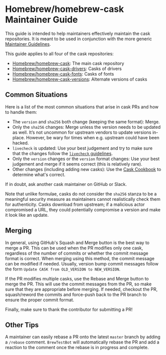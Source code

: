 # Homebrew/homebrew-cask Maintainer Guide

This guide is intended to help maintainers effectively maintain the cask repositories. It is meant to be used in conjunction with the more generic [Maintainer Guidelines](Maintainer-Guidelines.md).

This guide applies to all four of the cask repositories:

- [Homebrew/homebrew-cask](https://github.com/Homebrew/homebrew-cask): The main cask repository
- [Homebrew/homebrew-cask-drivers](https://github.com/Homebrew/homebrew-cask-drivers): Casks of drivers
- [Homebrew/homebrew-cask-fonts](https://github.com/Homebrew/homebrew-cask-fonts): Casks of fonts
- [Homebrew/homebrew-cask-versions](https://github.com/Homebrew/homebrew-cask-versions): Alternate versions of casks

## Common Situations

Here is a list of the most common situations that arise in cask PRs and how to handle them:

- The `version` and `sha256` both change (keeping the same format): Merge.
- Only the `sha256` changes: Merge unless the version needs to be updated as well. It’s not uncommon for upstream vendors to update versions in-place. However, be wary for times when e.g. upstream could have been hacked.
- `livecheck` is updated: Use your best judgement and try to make sure that the changes follow the [`livecheck` guidelines](Brew-Livecheck.md).
- Only the `version` changes or the `version` format changes: Use your best judgement and merge if it seems correct (this is relatively rare).
- Other changes (including adding new casks): Use the [Cask Cookbook](Cask-Cookbook.md) to determine what's correct.

If in doubt, ask another cask maintainer on GitHub or Slack.

Note that unlike formulae, casks do not consider the `sha256` stanza to be a meaningful security measure as maintainers cannot realistically check them for authenticity. Casks download from upstream; if a malicious actor compromised a URL, they could potentially compromise a version and make it look like an update.

## Merging

In general, using GitHub's Squash and Merge button is the best way to merge a PR. This can be used when the PR modifies only one cask, regardless of the number of commits or whether the commit message format is correct. When merging using this method, the commit message can be modified if needed. Usually, version bump commit messages follow the form `Update CASK from OLD_VERSION to NEW_VERSION`.

If the PR modifies multiple casks, use the Rebase and Merge button to merge the PR. This will use the commit messages from the PR, so make sure that they are appropriate before merging. If needed, checkout the PR, squash/reword the commits and force-push back to the PR branch to ensure the proper commit format.

Finally, make sure to thank the contributor for submitting a PR!

## Other Tips

A maintainer can easily rebase a PR onto the latest `master` branch by adding a `/rebase` comment. `BrewTestBot` will automatically rebase the PR and add a reaction to the comment once the rebase is in progress and complete.
